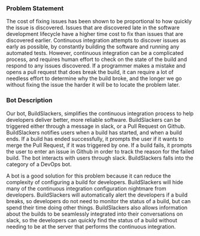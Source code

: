 ### Problem Statement

The cost of fixing issues has been shown to be proportional to how quickly the issue is discovered. Issues that are discovered late in the software development lifecycle have a higher time cost to fix than issues that are discovered earlier. Continuous integration attempts to discover issues as early as possible, by constantly building the software and running any automated tests. However, continuous integration can be a complicated process, and requires human effort to check on the state of the build and respond to any issues discovered. If a programmer makes a mistake and opens a pull request that does break the build, it can require a lot of needless effort to determine why the build broke, and the longer we go without fixing the issue the harder it will be to locate the problem later.


### Bot Description

Our bot, BuildSlackers, simplifies the continuous integration process to help developers deliver better, more reliable software. BuildSlackers can be triggered either through a message in slack, or a Pull Request on Github. BuildSlackers notifies users when a build has started, and when a build ends. If a build has ended successfully, it prompts the user if it wants to merge the Pull Request, if it was triggered by one. If a build fails, it prompts the user to enter an issue in Github in order to track the reason for the failed build. The bot interacts with users through slack. BuildSlackers falls into the category of a DevOps bot.

A bot is a good solution for this problem because it can reduce the complexity of configuring a build for developers. BuildSlackers will hide many of the continuous integration configuration nightmare from developers. BuildSlackers will automatically alert the developers if a build breaks, so developers do not need to monitor the status of a build, but can spend their time doing other things. BuildSlackers also allows information about the builds to be seamlessly integrated into their conversations on slack, so the developers can quickly find the status of a build without needing to be at the server that performs the continuous integration. 
  

